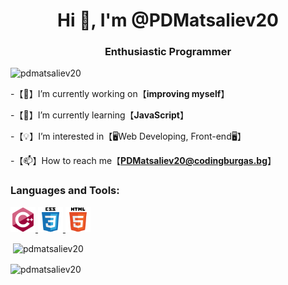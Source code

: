 <h1 align="center">Hi 👋, I'm @PDMatsaliev20</h1>
<h3 align="center">Enthusiastic Programmer</h3>

<p align="left"> <img src="https://komarev.com/ghpvc/?username=pdmatsaliev20&label=Profile%20views&color=0e75b6&style=flat" alt="pdmatsaliev20" /> </p>

-【🔭】I’m currently working on【**improving myself**】

-【🌱】I’m currently learning【**JavaScript**】

-【💡】I’m interested in【🖥️Web Developing, Front-end🖥️】

-【📫】How to reach me【**PDMatsaliev20@codingburgas.bg**】


<h3 align="left">Languages and Tools:</h3>
<p align="left"> <a href="https://www.w3schools.com/cpp/" target="_blank"> <img src="https://raw.githubusercontent.com/devicons/devicon/master/icons/cplusplus/cplusplus-original.svg" alt="cplusplus" width="40" height="40"/> </a> <a href="https://www.w3schools.com/css/" target="_blank"> <img src="https://raw.githubusercontent.com/devicons/devicon/master/icons/css3/css3-original-wordmark.svg" alt="css3" width="40" height="40"/> </a> <a href="https://www.w3.org/html/" target="_blank"> <img src="https://raw.githubusercontent.com/devicons/devicon/master/icons/html5/html5-original-wordmark.svg" alt="html5" width="40" height="40"/> </a> </p>


<p>&nbsp;<img align="center" src="https://github-readme-stats.vercel.app/api?username=pdmatsaliev20&show_icons=true&locale=en" alt="pdmatsaliev20" /></p>

<p><img align="center" src="https://github-readme-streak-stats.herokuapp.com/?user=pdmatsaliev20&" alt="pdmatsaliev20" /></p>
